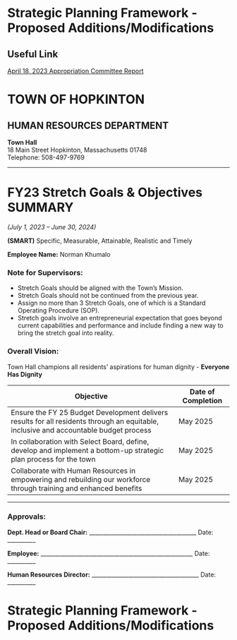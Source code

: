 # Strategic Planning Framework - Proposed Additions/Modifications


## Useful Link
[April 18, 2023 Appropriation Committee Report](https://drive.google.com/file/d/1lRM0FJ5vZ47Fkabxl6fTnyaphKgCH/view)
# TOWN OF HOPKINTON
## HUMAN RESOURCES DEPARTMENT

**Town Hall**  
18 Main Street Hopkinton, Massachusetts 01748  
Telephone: 508-497-9769  

---

# FY23 Stretch Goals & Objectives SUMMARY  
*(July 1, 2023 – June 30, 2024)*  

**(SMART)** Specific, Measurable, Attainable, Realistic and Timely  

**Employee Name:** Norman Khumalo  

### Note for Supervisors:
- Stretch Goals should be aligned with the Town’s Mission.
- Stretch Goals should not be continued from the previous year.
- Assign no more than 3 Stretch Goals, one of which is a Standard Operating Procedure (SOP).
- Stretch goals involve an entrepreneurial expectation that goes beyond current capabilities and performance and include finding a new way to bring the stretch goal into reality.

### Overall Vision: 
Town Hall champions all residents’ aspirations for human dignity - **Everyone Has Dignity**

| **Objective**                                                                                          | **Date of Completion** |
|--------------------------------------------------------------------------------------------------------|------------------------|
| Ensure the FY 25 Budget Development delivers results for all residents through an equitable, inclusive and accountable budget process | May 2025               |
| In collaboration with Select Board, define, develop and implement a bottom-up strategic plan process for the town | May 2025               |
| Collaborate with Human Resources in empowering and rebuilding our workforce through training and enhanced benefits | May 2025               |

---

### Approvals:

**Dept. Head or Board Chair:** ______________________________________ Date: __________  

**Employee:** ______________________________________________________ Date: __________  

**Human Resources Director:** ______________________________________ Date: __________  
# Strategic Planning Framework - Proposed Additions/Modifications